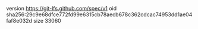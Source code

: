 version https://git-lfs.github.com/spec/v1
oid sha256:29c9e68dfce772fd99e6315cb78aecb678c362cdcac74953dd1ae04faf8e032d
size 33060
